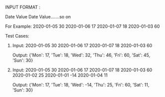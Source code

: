 INPUT FORMAT :

Date Value Date Value.......so on

For Example: 
2020-01-05 30 2020-01-06 17 2020-01-07 18  2020-01-03 60

Test Cases:

1)  Input: 2020-01-05 30 2020-01-06 17 2020-01-07 18  2020-01-03 60
    
    Output: {'Mon': 17, 'Tue': 18, 'Wed': 32, 'Thu': 46, 'Fri': 60, 'Sat':  45, 'Sun': 30}

2)  Input: 
        2020-01-05 30 2020-01-06 17 2020-01-07 18  2020-01-03 60 2020-01-02 25 2020-01-01 -14 2020-01-04 11  
    
    Output:
        {'Mon': 17, 'Tue': 18, 'Wed': -14, 'Thu': 25, 'Fri': 60, 'Sat': 11, 'Sun': 30}
